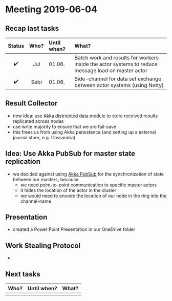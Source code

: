 # Meeting 2019-06-04

## Recap last tasks

| Status | Who?  | Until when?   | What? |
| :----: | :---: | :------------ | :---- |
| :heavy_check_mark: | Jul | 01.06. | Batch work and results for workers inside the actor systems to reduce message load on master actor |
| :heavy_check_mark: | Sebi | 01.06. | Side-channel for data set exchange between actor systems (using Netty) |

## Result Collector

- new idea: use [Akka distriubted data module](https://doc.akka.io/docs/akka/current/distributed-data.html) to store received results replicated across nodes
- use write majority to ensure that we are fail-save
- this frees us from using Akka persistence (and setting up a external journal store, e.g. Cassandra)

## Idea: Use Akka PubSub for master state replication

- we decided against using [Akka PubSub](https://doc.akka.io/docs/akka/current/distributed-pub-sub.html) for the synchronization of state between our masters, because
  - we need point-to-point communication to specific master actors
  - it hides the location of the actor in the cluster
  - we would need to encode the location of our node in the ring into the channel-name

## Presentation

- created a Power Point Presentation in our OneDrive folder

## Work Stealing Protocol

-

## Next tasks

| Who?  | Until when?   | What? |
| :---: | :------------ | :---- |
|  |  |  |